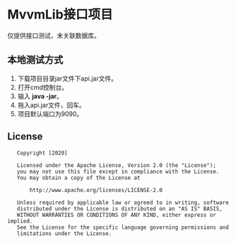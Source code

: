 # MvvmLib接口项目
仅提供接口测试，未关联数据库。

## 本地测试方式
1. 下载项目目录jar文件下api.jar文件。
2. 打开cmd控制台。
3. 输入 **java -jar**。
4. 拖入api.jar文件，回车。
5. 项目默认端口为9090。

## License

```
   Copyright [2020]

   Licensed under the Apache License, Version 2.0 (the "License");
   you may not use this file except in compliance with the License.
   You may obtain a copy of the License at

       http://www.apache.org/licenses/LICENSE-2.0

   Unless required by applicable law or agreed to in writing, software
   distributed under the License is distributed on an "AS IS" BASIS,
   WITHOUT WARRANTIES OR CONDITIONS OF ANY KIND, either express or implied.
   See the License for the specific language governing permissions and
   limitations under the License.
```
